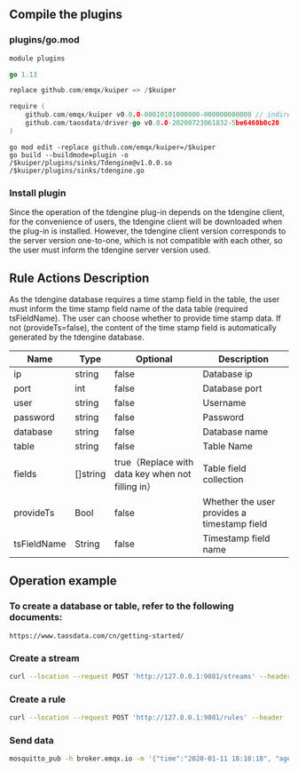 ## Compile the plugins

### plugins/go.mod

```go
module plugins

go 1.13

replace github.com/emqx/kuiper => /$kuiper

require (
    github.com/emqx/kuiper v0.0.0-00010101000000-000000000000 // indirect
    github.com/taosdata/driver-go v0.0.0-20200723061832-5be6460b0c20
)
```

```shell
go mod edit -replace github.com/emqx/kuiper=/$kuiper
go build --buildmode=plugin -o /$kuiper/plugins/sinks/Tdengine@v1.0.0.so /$kuiper/plugins/sinks/tdengine.go
```
### Install plugin
Since the operation of the tdengine plug-in depends on the tdengine client, for the convenience of users, the tdengine client will be downloaded when the plug-in is installed. However, the tdengine client version corresponds to the server version one-to-one, which is not compatible with each other, so the user must inform the tdengine server version used.
## Rule Actions Description

As the tdengine database requires a time stamp field in the table, the user must inform the time stamp field name of the data table (required tsFieldName). The user can choose whether to provide time stamp data. If not (provideTs=false), the content of the time stamp field is automatically generated by the tdengine database.

| Name        | Type     | Optional                                          | Description                                 |
| ----------- | -------- | ------------------------------------------------- | ------------------------------------------- |
| ip          | string   | false                                             | Database ip                                 |
| port        | int      | false                                             | Database port                               |
| user        | string   | false                                             | Username                                    |
| password    | string   | false                                             | Password                                    |
| database    | string   | false                                             | Database name                               |
| table       | string   | false                                             | Table Name                                  |
| fields      | []string | true（Replace with data key when not filling in） | Table field collection                      |
| provideTs   | Bool     | false                                             | Whether the user provides a timestamp field |
| tsFieldName | String   | false                                             | Timestamp field name                        |

## Operation example

### To create a database or table, refer to the following documents:

```http
https://www.taosdata.com/cn/getting-started/
```

### Create a stream

```bash
curl --location --request POST 'http://127.0.0.1:9081/streams' --header 'Content-Type:application/json' --data '{"sql":"create stream demoStream(time string, age BIGINT) WITH ( DATASOURCE = \"device/+/message\", FORMAT = \"json\");"}'
```

### Create a rule

```bash
curl --location --request POST 'http://127.0.0.1:9081/rules' --header 'Content-Type:application/json' --data '{"id":"demoRule","sql":"SELECT * FROM demoStream;","actions":[{"tdengine":{"provideTs":true,"tsFieldName":"time","port":0,"ip":"127.0.0.1","user":"root","password":"taosdata","database":"dbName","table":"tableName","fields":["time","age"]}}]}'
```

### Send data

```bash
mosquitto_pub -h broker.emqx.io -m '{"time":"2020-01-11 18:18:18", "age" : 18}' -t device/device_001/message
```

